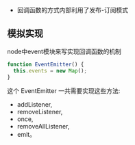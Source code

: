 - 回调函数的方式内部利用了发布-订阅模式

## 模拟实现
node中event模块来写实现回调函数的机制

```js
function EventEmitter() {
  this.events = new Map();
}
```
这个 EventEmitter 一共需要实现这些方法:
- addListener,
- removeListener,
- once, 
- removeAllListener, 
- emit。

